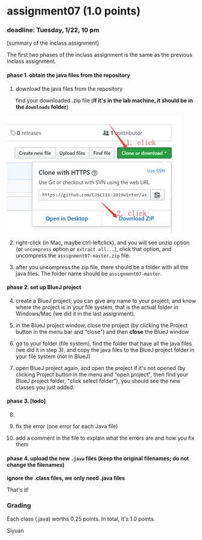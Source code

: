 # assignment07 (1.0 points)
### deadline: Tuesday, 1/22, 10 pm

[summary of the inclass assignment]

The first two phases of the inclass assignment is the same as the previous inclass assignment.

#### phase 1. obtain the java files from the repository
1. download the java files from the repository
   
   find your downloaded .zip file (**If it's in the lab machine, it should be in the ```downloads``` folder**)
   
![alt text](https://github.com/COSC111-2019Winter/assignments/blob/master/download.png "The download button in GitHub repo page")

2. right-click (in Mac, maybe ctrl-leftclick), and you will see unzip option (or ```uncompress``` option or ```extract all...```), click that option, and uncompress the ```assignment07-master.zip``` file.

3. after you uncompress the zip file, there should be a folder with all the java files. The folder name should be ```assignment07-master```.


#### phase 2. set up BlueJ project
4. create a BlueJ project; you can give any name to your project; and know where the project is in your file system, that is the actual folder in Windows/Mac (we did it in the last assignment).

5. in the BlueJ project window, close the project (by clicking the Project button in the menu bar and "close") and then **close** the BlueJ window

6. go to your folder (file system), find the folder that have all the java files (we did it in step 3), and copy the java files to the BlueJ project folder in your file system (not in BlueJ)

7. open BlueJ project again, and open the project if it's not opened (by clicking Project button in the menu and "open project", then find your BlueJ project folder, "click select folder"), you should see the new classes you just added.

#### phase 3. [todo]
8. 

2. fix the error (one error for each Java file) 

3. add a comment in the file to explain what the errors are and how you fix them

#### phase 4. upload the new ```.java``` files (keep the original filenames; do not change the filenames)

**ignore the .class files, we only need .java files**

That's it!

### Grading
Each class (.java) worths 0.25 points. In total, it's 1.0 points.

Siyuan
